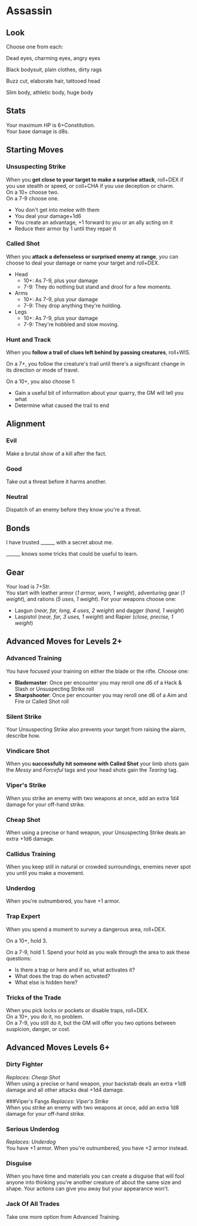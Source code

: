 # Assassin

## Look

Choose one from each:

Dead eyes, charming eyes, angry eyes

Black bodysuit, plain clothes, dirty rags

Buzz cut, elaborate hair, tattooed head

Slim body, athletic body, huge body

## Stats 
Your maximum HP is 6+Constitution.  
Your base damage is d8s.


## Starting Moves

### Unsuspecting Strike

When you **get close to your target to make a surprise attack**, roll+DEX if you use stealth or speed, or coll+CHA if you use deception or charm.  
On a 10+ choose two.  
On a 7-9 choose one.  

  - You don't get into melee with them
  - You deal your damage+1d6
  - You create an advantage, +1 forward to you or an ally acting on it
  - Reduce their armor by 1 until they repair it

### Called Shot
When you **attack a defenseless or surprised enemy at range**, you can choose to deal your damage or name your target and roll+DEX.

  - Head
    - 10+: As 7-9, plus your damage
    - 7-9: They do nothing but stand and drool for a few moments.
  - Arms
    - 10+: As 7-9, plus your damage
    - 7-9: They drop anything they're holding.
  - Legs
    - 10+: As 7-9, plus your damage
    - 7-9: They're hobbled and slow moving.

### Hunt and Track
When you **follow a trail of clues left behind by passing creatures**, roll+WIS.

On a 7+, you follow the creature's trail until there's a significant change in its direction or mode of travel.

On a 10+, you also choose 1:
  - Gain a useful bit of information about your quarry, the GM will tell you what
  - Determine what caused the trail to end

## Alignment

### Evil
Make a brutal show of a kill after the fact.

### Good
Take out a threat before it harms another.

### Neutral
Dispatch of an enemy before they know you're a threat.

## Bonds

I have trusted \_\_\_\_\_\_ with a secret about me.

\_\_\_\_\_\_ knows some tricks that could be useful to learn.

## Gear
Your load is 7+Str.  
You start with leather armor (*1 armor, worn, 1 weight*), adventuring gear (*1 weight*), and rations (*5 uses, 1 weight*). For your weapons choose one:

  - Lasgun (*near, far, long, 4 uses, 2 weight*) and dagger (*hand, 1 weight*)
  - Laspistol (*near, far, 3 uses, 1 weight*) and Rapier (*close, precise, 1 weight*)

## Advanced Moves for Levels 2+

### Advanced Training
You have focused your training on either the blade or the rifle. Choose one:

 - **Blademaster**: Once per encounter you may reroll one d6 of a Hack & Slash or Unsuspecting Strike roll
 - **Sharpshooter**: Once per encounter you may reroll one d6 of a Aim and Fire or Called Shot roll

### Silent Strike
Your Unsuspecting Strike also prevents your target from raising the alarm, describe how.

### Vindicare Shot
When you **successfully hit someone with Called Shot** your limb shots gain the *Messy* and *Forceful* tags and your head shots gain the *Tearing* tag.

### Viper's Strike
When you strike an enemy with two weapons at once, add an extra 1d4 damage for your off-hand strike.

### Cheap Shot
When using a precise or hand weapon, your Unsuspecting Strike deals an extra +1d6 damage.

### Callidus Training
When you keep still in natural or crowded surroundings, enemies never spot you until you make a movement.

### Underdog
When you're outnumbered, you have +1 armor.

### Trap Expert
When you spend a moment to survey a dangerous area, roll+DEX.

On a 10+, hold 3.

On a 7-9, hold 1. Spend your hold as you walk through the area to ask these questions:

  - Is there a trap or here and if so, what activates it?
  - What does the trap do when activated?
  - What else is hidden here?

### Tricks of the Trade
When you pick locks or pockets or disable traps, roll+DEX.  
On a 10+, you do it, no problem.  
On a 7-9, you still do it, but the GM will offer you two options between suspicion, danger, or cost.

## Advanced Moves Levels 6+

### Dirty Fighter
*Replaces: Cheap Shot*  
When using a precise or hand weapon, your backstab deals an extra +1d8 damage and all other attacks deal +1d4 damage.

###Viper's Fangs
*Replaces: Viper's Strike*  
When you strike an enemy with two weapons at once, add an extra 1d8 damage for your off-hand strike.

### Serious Underdog
*Replaces: Underdog*  
You have +1 armor. When you're outnumbered, you have +2 armor instead.

### Disguise
When you have time and materials you can create a disguise that will fool anyone into thinking you're another creature of about the same size and shape. Your actions can give you away but your appearance won't.

### Jack Of All Trades
Take one more option from Advanced Training.
